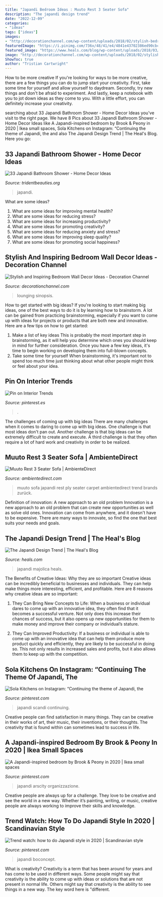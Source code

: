 ```yaml
---
title: "Japandi Bedroom Ideas : Muuto Rest 3 Seater Sofa"
description: "The japandi design trend"
date: "2022-12-09"
categories:
- "ideas"
tags: ["ideas"]
images:
- "http://decorationchannel.com/wp-content/uploads/2018/02/stylish-bedroom-wall-decor-480x720.jpg"
featuredImage: "https://i.pinimg.com/736x/48/41/e4/4841e43702386ed90cbc1fb1c0b4b47e.jpg"
featured_image: "https://www.heals.com/blog/wp-content/uploads/2018/03/SouthAfrican_Ceramics_016_2100x1200_300_RGB.jpg"
image: "http://decorationchannel.com/wp-content/uploads/2018/02/stylish-bedroom-wall-decor-480x720.jpg"
ShowToc: true
author: "Tristian Cartwright"
---
```



How to be more creative
If you're looking for ways to be more creative, there are a few things you can do to jump start your creativity. First, take some time for yourself and allow yourself to daydream. Secondly, try new things and don't be afraid to experiment. And lastly, keep a notebook with you to jot down ideas as they come to you. With a little effort, you can definitely increase your creativity.

	

		
searching about 33 Japandi Bathroom Shower - Home Decor Ideas you've visit to the right page. We have 8 Pics about 33 Japandi Bathroom Shower - Home Decor Ideas like A Japandi-inspired bedroom by Brook &amp; Peony in 2020 | Ikea small spaces, Sola Kitchens on Instagram: “Continuing the theme of Japandi, the and also The Japandi Design Trend | The Heal&#039;s Blog. Here you go:
		
    
## 33 Japandi Bathroom Shower - Home Decor Ideas

<img loading=lazy src="https://tridentbeauties.org/wp-content/uploads/2020/03/japandi-bathroom-shower-best-of-architects-eat-elm-amp-willow-house-of-japandi-bathroom-shower.jpg" onerror="this.onerror=null;this.src='https://tse2.mm.bing.net/th?id=OIP.DkaocojPVVFT1v8vETZvIQHaLG&amp;pid=15.1';" alt="33 Japandi Bathroom Shower - Home Decor Ideas">

_Source: tridentbeauties.org_

>japandi. 

	

What are some ideas?
1. What are some ideas for improving mental health? 
2. What are some ideas for reducing stress? 
3. What are some ideas for increasing productivity? 
4. What are some ideas for promoting creativity?
5. What are some ideas for reducing anxiety and stress? 
6. What are some ideas for improving sleep quality?
7. What are some ideas for promoting social happiness?

    
## Stylish And Inspiring Bedroom Wall Decor Ideas - Decoration Channel

<img loading=lazy src="http://decorationchannel.com/wp-content/uploads/2018/02/stylish-bedroom-wall-decor-480x720.jpg" onerror="this.onerror=null;this.src='https://tse4.mm.bing.net/th?id=OIP.gmkSEVkPGKildF5ZmY_pVAHaLH&amp;pid=15.1';" alt="Stylish and Inspiring Bedroom Wall Decor Ideas - Decoration Channel">

_Source: decorationchannel.com_

>lounging sinopsis. 

	

How to get started with big ideas?
If you're looking to start making big ideas, one of the best ways to do it is by learning how to brainstorm. A lot can be gained from practicing brainstorming, especially if you want to come up with ideas for projects or products that are both new and innovative. Here are a few tips on how to get started: 
1. Make a list of key ideas 
This is probably the most important step in brainstorming, as it will help you determine which ones you should keep in mind for further consideration. Once you have a few key ideas, it's time to begin working on developing them into full-blown concepts. 
2. Take some time for yourself 
When brainstorming, it's important not to spend too much time just thinking about what other people might think or feel about your idea.

    
## Pin On Interior Trends

<img loading=lazy src="https://i.pinimg.com/736x/4d/3a/fa/4d3afa4752b915a038a4d52b2aa035bc.jpg" onerror="this.onerror=null;this.src='https://tse1.mm.bing.net/th?id=OIP.vFC6ltGfj7ythxtBiysCbwHaLH&amp;pid=15.1';" alt="Pin on Interior Trends">

_Source: pinterest.es_

>. 

	

The challenges of coming up with big ideas
There are many challenges when it comes to daring to come up with big ideas. One challenge is that most ideas don't pan out. Another challenge is that big ideas can be extremely difficult to create and execute. A third challenge is that they often require a lot of hard work and creativity in order to be realized.

    
## Muuto Rest 3 Seater Sofa | AmbienteDirect

<img loading=lazy src="https://cdn.ambientedirect.com/chameleon/mediapool/thumbs/f/e5/Muuto_Muuto-Rest-3-Sitzer-Sofa_900x900-ID1948433-c1626c31b673784ea4f347585b241a56.jpg" onerror="this.onerror=null;this.src='https://tse1.mm.bing.net/th?id=OIP.TXisPsxMROiTXBDRDYSzKAHaHa&amp;pid=15.1';" alt="Muuto Rest 3 Seater Sofa | AmbienteDirect">

_Source: ambientedirect.com_

>muuto sofa japandi rest ply seater carpet ambientedirect trend brands zurück. 

	

Definition of innovation: A new approach to an old problem
Innovation is a new approach to an old problem that can create new opportunities as well as solve old ones. Innovation can come from anywhere, and it doesn't have to be expensive. There are many ways to innovate, so find the one that best suits your needs and goals.

    
## The Japandi Design Trend | The Heal&#039;s Blog

<img loading=lazy src="https://www.heals.com/blog/wp-content/uploads/2018/03/SouthAfrican_Ceramics_016_2100x1200_300_RGB.jpg" onerror="this.onerror=null;this.src='https://tse3.mm.bing.net/th?id=OIP.9kv8Osih9beGfIQPBFmbiAHaEO&amp;pid=15.1';" alt="The Japandi Design Trend | The Heal&#039;s Blog">

_Source: heals.com_

>japandi majolica heals. 

	

The Benefits of Creative Ideas: Why they are so important
Creative ideas can be incredibly beneficial to businesses and individuals. They can help make things more interesting, efficient, and profitable. Here are 8 reasons why creative ideas are so important:
1. They Can Bring New Concepts to Life: When a business or individual dares to come up with an innovative idea, they often find that it becomes a successful venture. Not only does this increase their chances of success, but it also opens up new opportunities for them to make money and improve their company or individual’s stature.

2. They Can Improved Productivity: If a business or individual is able to come up with an innovative idea that can help them produce more product quickly and efficiently, they are likely to be successful in doing so. This not only results in increased sales and profits, but it also allows them to keep up with the competition.


    
## Sola Kitchens On Instagram: “Continuing The Theme Of Japandi, The

<img loading=lazy src="https://i.pinimg.com/736x/48/41/e4/4841e43702386ed90cbc1fb1c0b4b47e.jpg" onerror="this.onerror=null;this.src='https://tse1.mm.bing.net/th?id=OIP.8TXLC0-R5oJIhEBnZRNbUgHaHa&amp;pid=15.1';" alt="Sola Kitchens on Instagram: “Continuing the theme of Japandi, the">

_Source: pinterest.com_

>japandi scandi continuing. 

	

Creative people can find satisfaction in many things. They can be creative in their works of art, their music, their inventions, or their thoughts. The creativity that is found within can sometimes lead to success in life.

    
## A Japandi-inspired Bedroom By Brook &amp; Peony In 2020 | Ikea Small Spaces

<img loading=lazy src="https://i.pinimg.com/originals/27/4d/d9/274dd90ca4f0e2dd7f9d359bcd3a2d13.png" onerror="this.onerror=null;this.src='https://tse1.mm.bing.net/th?id=OIP.9zBH_EBuQN2xIw7imBf7CgHaJQ&amp;pid=15.1';" alt="A Japandi-inspired bedroom by Brook &amp; Peony in 2020 | Ikea small spaces">

_Source: pinterest.com_

>japandi arscity organizzazione. 

	

Creative people are always up for a challenge. They love to be creative and see the world in a new way. Whether it’s painting, writing, or music, creative people are always working to improve their skills and knowledge.

    
## Trend Watch: How To Do Japandi Style In 2020 | Scandinavian Style

<img loading=lazy src="https://i.pinimg.com/originals/9d/bf/5c/9dbf5cc6d5fff3fcfc1f8b037a6cfbb2.jpg" onerror="this.onerror=null;this.src='https://tse1.mm.bing.net/th?id=OIP.e91gFsWB7AHh0YHiI6G-2QHaNK&amp;pid=15.1';" alt="Trend watch: how to do Japandi style in 2020 | Scandinavian style">

_Source: pinterest.com_

>japandi boconcept. 

	

What is creativity?
Creativity is a term that has been around for years and has come to be used in different ways. Some people might say that creativity is the ability to come up with ideas or solutions that are not present in normal life. Others might say that creativity is the ability to see things in a new way. The key word here is "different.

